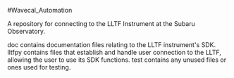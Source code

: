 #Wavecal_Automation

A repository for connecting to the LLTF Instrument at the Subaru Observatory.

doc contains documentation files relating to the LLTF instrument's SDK.
lltfpy contains files that establish and handle user connection to the LLTF, allowing the user to use its SDK functions.
test contains any unused files or ones used for testing.

